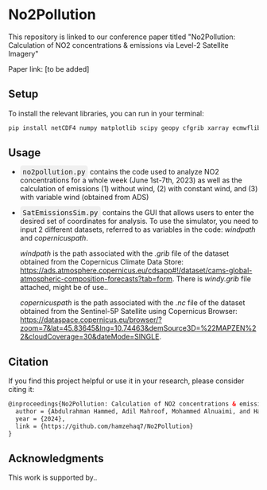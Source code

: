 # No2Pollution
This repository is linked to our conference paper titled "No2Pollution: Calculation of NO2 concentrations & emissions via Level-2 Satellite Imagery"

Paper link: [to be added]

## Setup
To install the relevant libraries, you can run in your terminal:

```html
pip install netCDF4 numpy matplotlib scipy geopy cfgrib xarray ecmwflibs
```

## Usage
* <kbd style="background-color: #f0f0f0; padding: 5px; border-radius: 5px;">no2pollution.py</kbd> contains the code used to analyze NO2 concentrations for a whole week (June 1st-7th, 2023) as well as the calculation of emissions (1) without wind, (2) with constant wind, and (3) with variable wind (obtained from ADS)
* <kbd style="background-color: #f0f0f0; padding: 5px; border-radius: 5px;">SatEmissionsSim.py</kbd> contains the GUI that allows users to enter the desired set of coordinates for analysis. To use the simulator, you need to input 2 different datasets, referred to as variables in the code: _windpath_ and _copernicuspath_.

   _windpath_ is the path associated with the _.grib_ file of the dataset obtained from the Copernicus Climate Data Store: https://ads.atmosphere.copernicus.eu/cdsapp#!/dataset/cams-global-atmospheric-composition-forecasts?tab=form. There is _windy.grib_ file attached, might be of use..

   _copernicuspath_ is the path associated with the _.nc_ file of the dataset obtained from the Sentinel-5P Satellite using Copernicus Browser: https://dataspace.copernicus.eu/browser/?zoom=7&lat=45.83645&lng=10.74463&demSource3D=%22MAPZEN%22&cloudCoverage=30&dateMode=SINGLE. 

## Citation

If you find this project helpful or use it in your research, please consider citing it:

```html
@inproceedings{No2Pollution: Calculation of NO2 concentrations & emissions via Level-2 Satellite Imagery,
  author = {Abdulrahman Hammed, Adil Mahroof, Mohammed Alnuaimi, and Hamzeh Abu Qamar},
  year = {2024},
  link = {https://github.com/hamzehaq7/No2Pollution}
}
```

## Acknowledgments
This work is supported by..
